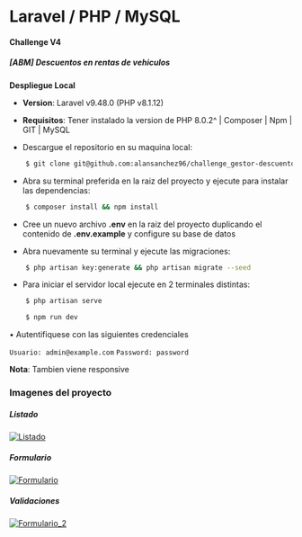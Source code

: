 # Laravel / PHP / MySQL
#### Challenge V4

##### [ABM] Descuentos en rentas de vehiculos 

**Despliegue Local**
- **Version**: Laravel v9.48.0 (PHP v8.1.12)
- **Requisitos**: Tener instalado la version de PHP 8.0.2^ | Composer | Npm | GIT | MySQL

- Descargue el repositorio en su maquina local:

```bash
	$ git clone git@github.com:alansanchez96/challenge_gestor-descuentos.git
```
- Abra su terminal preferida en la raiz del proyecto y ejecute para instalar las dependencias:

```bash
	$ composer install && npm install
```

- Cree un nuevo archivo **.env** en la raiz del proyecto duplicando el contenido de **.env.example** y configure su base de datos

- Abra nuevamente su terminal y ejecute las migraciones:

```bash
	$ php artisan key:generate && php artisan migrate --seed
```

- Para iniciar el servidor local ejecute en 2 terminales distintas:

```bash
	$ php artisan serve
```

```bash
	$ npm run dev
```

• Autentifiquese con las siguientes credenciales

`Usuario: admin@example.com`
`Password: password`

**Nota**: Tambien viene responsive
### Imagenes del proyecto

##### Listado

[![Listado](https://i.ibb.co/RNpXvTK/Screenshot-2023-08-31-at-22-34-27-Laravel.png "Listado")](https://i.ibb.co/RNpXvTK/Screenshot-2023-08-31-at-22-34-27-Laravel.png "Listado")

##### Formulario
[![Formulario](https://i.ibb.co/GCJtY2c/Screenshot-2023-08-31-at-22-34-46-Laravel.png "Formulario")](https://i.ibb.co/GCJtY2c/Screenshot-2023-08-31-at-22-34-46-Laravel.png "Formulario")

##### Validaciones
[![Formulario_2](https://i.ibb.co/ssTSwYh/Screenshot-2023-08-31-at-22-35-00-Laravel.png "Formulario_2")](https://i.ibb.co/ssTSwYh/Screenshot-2023-08-31-at-22-35-00-Laravel.png "Formulario_2")